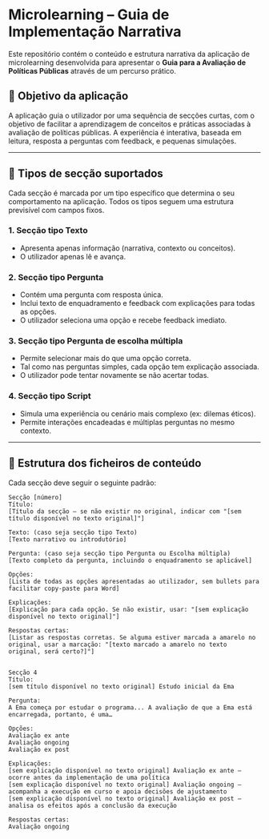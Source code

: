 # Microlearning – Guia de Implementação Narrativa

Este repositório contém o conteúdo e estrutura narrativa da aplicação de microlearning desenvolvida para apresentar o **Guia para a Avaliação de Políticas Públicas** através de um percurso prático.

## 🎯 Objetivo da aplicação

A aplicação guia o utilizador por uma sequência de secções curtas, com o objetivo de facilitar a aprendizagem de conceitos e práticas associadas à avaliação de políticas públicas. A experiência é interativa, baseada em leitura, resposta a perguntas com feedback, e pequenas simulações.

---

## 🧱 Tipos de secção suportados

Cada secção é marcada por um tipo específico que determina o seu comportamento na aplicação. Todos os tipos seguem uma estrutura previsível com campos fixos.

### 1. Secção tipo **Texto**
- Apresenta apenas informação (narrativa, contexto ou conceitos).
- O utilizador apenas lê e avança.

### 2. Secção tipo **Pergunta**
- Contém uma pergunta com resposta única.
- Inclui texto de enquadramento e feedback com explicações para todas as opções.
- O utilizador seleciona uma opção e recebe feedback imediato.

### 3. Secção tipo **Pergunta de escolha múltipla**
- Permite selecionar mais do que uma opção correta.
- Tal como nas perguntas simples, cada opção tem explicação associada.
- O utilizador pode tentar novamente se não acertar todas.

### 4. Secção tipo **Script**
- Simula uma experiência ou cenário mais complexo (ex: dilemas éticos).
- Permite interações encadeadas e múltiplas perguntas no mesmo contexto.

---

## 📐 Estrutura dos ficheiros de conteúdo

Cada secção deve seguir o seguinte padrão:

```plaintext
Secção [número]
Título:
[Título da secção — se não existir no original, indicar com "[sem título disponível no texto original]"]

Texto: (caso seja secção tipo Texto)
[Texto narrativo ou introdutório]

Pergunta: (caso seja secção tipo Pergunta ou Escolha múltipla)
[Texto completo da pergunta, incluindo o enquadramento se aplicável]

Opções:
[Lista de todas as opções apresentadas ao utilizador, sem bullets para facilitar copy-paste para Word]

Explicações:
[Explicação para cada opção. Se não existir, usar: "[sem explicação disponível no texto original]"]

Respostas certas:
[Listar as respostas corretas. Se alguma estiver marcada a amarelo no original, usar a marcação: "[texto marcado a amarelo no texto original, será certo?]"]


Secção 4
Título:
[sem título disponível no texto original] Estudo inicial da Ema

Pergunta:
A Ema começa por estudar o programa... A avaliação de que a Ema está encarregada, portanto, é uma…

Opções:
Avaliação ex ante  
Avaliação ongoing  
Avaliação ex post

Explicações:
[sem explicação disponível no texto original] Avaliação ex ante – ocorre antes da implementação de uma política  
[sem explicação disponível no texto original] Avaliação ongoing – acompanha a execução em curso e apoia decisões de ajustamento  
[sem explicação disponível no texto original] Avaliação ex post – analisa os efeitos após a conclusão da execução  

Respostas certas:
Avaliação ongoing
